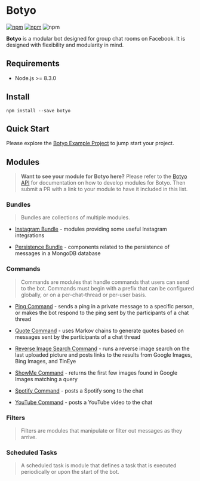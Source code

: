 # Botyo
[![npm](https://img.shields.io/npm/v/botyo.svg)](https://www.npmjs.com/package/botyo-bundle-instagram)
[![npm](https://img.shields.io/npm/dt/botyo.svg)](https://www.npmjs.com/package/botyo-bundle-instagram)
![npm](https://img.shields.io/npm/l/botyo.svg)

**Botyo** is a modular bot designed for group chat rooms on Facebook. It is designed with flexibility and modularity 
in mind.


## Requirements
* Node.js >= 8.3.0


## Install
`npm install --save botyo`


## Quick Start
Please explore the [Botyo Example Project](https://github.com/ivkos/botyo-example) to jump start your project.


## Modules
> **Want to see your module for Botyo here?** 
Please refer to the [Botyo API](https://github.com/ivkos/botyo-api) 
for documentation on how to develop modules for Botyo. 
Then submit a PR with a link to your module to have it included in this list.


### Bundles
> Bundles are collections of multiple modules.

* [Instagram Bundle](https://github.com/ivkos/botyo-bundle-instagram) - 
modules providing some useful Instagram integrations

* [Persistence Bundle](https://github.com/ivkos/botyo-bundle-persistence) - 
components related to the persistence of messages in a MongoDB database


### Commands
> Commands are modules that handle commands that users can send to the bot. 
Commands must begin with a prefix that can be configured globally, 
or on a per-chat-thread or per-user basis.

* [Ping Command](https://github.com/ivkos/botyo-command-ping) - 
sends a ping in a private message to a specific person, 
or makes the bot respond to the ping sent by the participants of a chat thread

* [Quote Command](https://github.com/ivkos/botyo-command-quote) - 
uses Markov chains to generate quotes based on messages sent by the participants of a chat thread

* [Reverse Image Search Command](https://github.com/ivkos/botyo-command-reverse-image-search) - 
runs a reverse image search on the last uploaded picture and posts links to the results 
from Google Images, Bing Images, and TinEye

* [ShowMe Command](https://github.com/ivkos/botyo-command-showme) - 
returns the first few images found in Google Images matching a query

* [Spotify Command](https://github.com/ivkos/botyo-command-spotify) - 
posts a Spotify song to the chat 

* [YouTube Command](https://github.com/ivkos/botyo-command-youtube) - 
posts a YouTube video to the chat


### Filters
> Filters are modules that manipulate or filter out messages as they arrive.

### Scheduled Tasks
> A scheduled task is module that defines a task that is 
executed periodically or upon the start of the bot.
